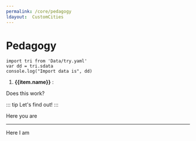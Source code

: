 ```yaml
---
permalink: /core/pedagogy
ldayout:  CustomCities
---
```


# Pedagogy


``` js{4}
import tri from 'Data/try.yaml'
var dd = tri.sdata
console.log("Import data is", dd)
```


<ol>
  <li v-for="item in dd">
    <b>{{item.name}}</b> :
  </li>
</ol>

Does this work?


::: tip
Let's find out!
:::

Here you are

***

Here I am



<script>
import tri from 'Data/try.yaml'

export  default {
  data() {
    return {
      dd: tri.sdata
    }
  },
  mounted() {
    console.log('I am here ',tri)
  }
}
</script>